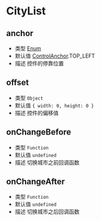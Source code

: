# CityList

## anchor
* 类型 [Enum](/guide/constants.html#controlanchor)
* 默认值 [ControlAnchor](/guide/constants.html#controlanchor).TOP_LEFT
* 描述 控件的停靠位置

## offset
* 类型 `Object`
* 默认值 `{ width: 0, height: 0 }`
* 描述 控件的偏移值

## onChangeBefore
* 类型 `Function`
* 默认值 `undefined`
* 描述 切换城市之前回调函数

## onChangeAfter
* 类型 `Function`
* 默认值 `undefined`
* 描述 切换城市之后回调函数

